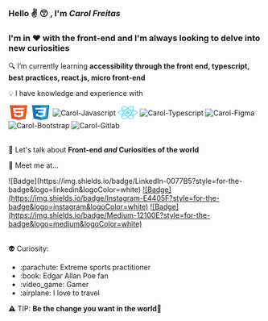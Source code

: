 ### Hello :v: :kissing_smiling_eyes:	, I'm _Carol Freitas_
### I'm in :heart: with the front-end and I'm always looking to delve into new curiosities</h3>

:mag: I’m currently learning **accessibility through the front end, typescript, best practices, react.js, micro front-end**

:bulb: I have knowledge and experience with 
<div style="display: inline_block">
  <img align="center" alt="Carol-HTML" height="30" width="40" src="https://raw.githubusercontent.com/devicons/devicon/master/icons/html5/html5-original.svg">
  <img align="center" alt="Carol-CSS" height="30" width="40" src="https://raw.githubusercontent.com/devicons/devicon/master/icons/css3/css3-original.svg">
  <img align="center" alt="Carol-Javascript" height="30" width="40"  src="https://cdn.jsdelivr.net/gh/devicons/devicon/icons/javascript/javascript-original.svg" />
  <img align="center" alt="Carol-ReactJs" height="30" width="40" src="https://raw.githubusercontent.com/devicons/devicon/master/icons/react/react-original.svg">
  <img align="center" alt="Carol-Typescript" height="30" width="40" src="https://cdn.jsdelivr.net/gh/devicons/devicon/icons/typescript/typescript-plain.svg" />
  <img align="center" alt="Carol-Figma" height="30" width="40" src="https://cdn.jsdelivr.net/gh/devicons/devicon/icons/figma/figma-original.svg" />
  <img align="center" alt="Carol-Bootstrap" height="30" width="40" src="https://cdn.jsdelivr.net/gh/devicons/devicon/icons/bootstrap/bootstrap-plain.svg" />
  <img align="center" alt="Carol-Gitlab" height="30" width="40" src="https://cdn.jsdelivr.net/gh/devicons/devicon/icons/gitlab/gitlab-original.svg" />
</div><br>

:thought_balloon: Let's talk about **Front-end  _and_ Curiosities of the world**

:postbox: Meet me at... 
<div style="display: inline_block">
![Badge](https://img.shields.io/badge/LinkedIn-0077B5?style=for-the-badge&logo=linkedin&logoColor=white)</a> 
<a href="https://www.instagram.com/ccarolfp/"> 
![Badge](https://img.shields.io/badge/Instagram-E4405F?style=for-the-badge&logo=instagram&logoColor=white)</a> 
<a href="https://carolfreitas101996.medium.com/"> 
![Badge](https://img.shields.io/badge/Medium-12100E?style=for-the-badge&logo=medium&logoColor=white)</a> 
</div><br>
            
:alien: Curiosity:
<ul>
    <li>:parachute: Extreme sports practitioner</li>
    <li>:book: Edgar Allan Poe fan</li>
    <li>:video_game: Gamer</li>
    <li>:airplane: I love to travel</li> 
</ul>

:warning:	 TIP: **Be the change you want in the world**:green_heart:



